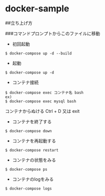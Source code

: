 # docker-sample

##立ち上げ方

###コマンドプロンプトからこのファイルに移動

- 初回起動
```
$ docker-compose up -d --build 
```

- 起動
```
$ docker-compose up -d
```

- コンテナ接続
```
$ docker-compose exec コンテナ名 bash
ex)
$ docker-compose exec mysql bash
```
コンテナからぬける
Ctrl + D  又は exit

- コンテナを終了する
```
$ docker-compose down
```

- コンテナを再起動する
```
$ docker-compose restart
```

- コンテナの状態をみる
```
$ docker-compose ps
```

- コンテナのlogをみる
```
$ docker-compose logs
```
